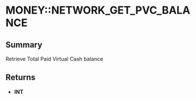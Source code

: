 # MONEY::NETWORK_GET_PVC_BALANCE

## Summary
Retrieve Total Paid Virtual Cash balance

## Returns
* **INT**